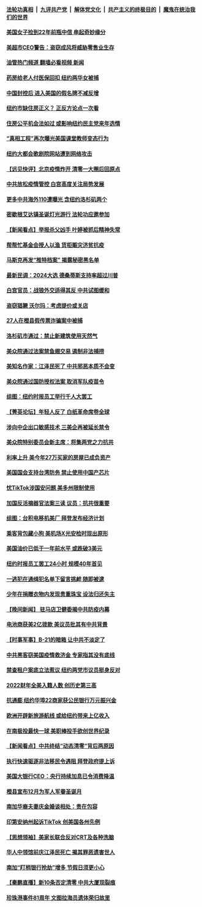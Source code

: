 ####  [法轮功真相](../../../../basic/blob/master/README.md?t=12092031) &nbsp;|&nbsp; [九评共产党](../../../../9ping.md/blob/master/README.md?t=12092031) &nbsp;|&nbsp; [解体党文化](../../../../jtdwh.md/blob/master/README.md?t=12092031)  &nbsp;|&nbsp; [共产主义的终极目的](../../../../gczydzjmd.md/blob/master/README.md?t=12092031) &nbsp;|&nbsp; [魔鬼在统治我们的世界](../../../../mgztzwmdsj.md/blob/master/README.md?t=12092031) 

#### [美国女子捡到22年前瓶中信 串起奇妙缘分](../pages/nsc412/n13881494.md?t=12092031) 

#### [美超市CEO警告：盗窃成风将威胁零售业生存](../pages/nsc412/n13881306.md?t=12092031) 

#### [油管热门频道 翻墙必看视频 新闻](http://129.146.143.75:81/youtube.html?12092031)

#### [药房给老人付医保回扣 纽约两华女被捕](../pages/nsc412/n13881416.md?t=12092031) 

#### [中国封控后 进入美国的假名牌不减反增](../pages/nsc412/n13881427.md?t=12092031) 

#### [纽约市缺住房正义？ 正反方论点一次看](../pages/nsc412/n13881423.md?t=12092031) 

#### [住房公平机会法如过 或影响纽约民主党来年选情](../pages/nsc412/n13881425.md?t=12092031) 

#### [“真相工程”再次曝光美国课堂教师变态行为](../pages/nsc412/n13881401.md?t=12092031) 

#### [纽约大都会歌剧院网站遭到网络攻击](../pages/nsc412/n13881407.md?t=12092031) 

#### [【远见快评】北京疫情炸开 清零一大圈后回原点](../pages/nsc412/n13881337.md?t=12092031) 

#### [中共放松疫情管控 白宫高度关注局势发展](../pages/nsc412/n13881250.md?t=12092031) 

#### [更多中共海外110遭曝光 含纽约洛杉矶两个](../pages/nsc412/n13881186.md?t=12092031) 

#### [密歇根艾达镇圣诞灯光游行 法轮功应邀参加](../pages/nsc412/n13881350.md?t=12092031) 




#### [【新闻看点】举报杀父凶手 叶婷被抓后精神失常](../pages/nsc412/n13881223.md?t=12092031) 

#### [帮帮忙基金会授人以渔 货柜赈灾济贫抗疫](../pages/nsc412/n13881351.md?t=12092031) 

#### [马斯克再发“推特档案” 揭露秘密黑名单](../pages/nsc412/n13881254.md?t=12092031) 

#### [最新民调：2024大选 德桑蒂斯支持率超过川普](../pages/nsc412/n13881192.md?t=12092031) 

#### [白宫官员：战狼外交适得其反 中共试图缓和](../pages/nsc412/n13881144.md?t=12092031) 

#### [盗窃猖獗 沃尔玛：考虑提价或关店](../pages/nsc412/n13881247.md?t=12092031) 

#### [27人在橙县假传票诈骗案中被捕](../pages/nsc412/n13881240.md?t=12092031) 

#### [洛杉矶市通过：禁止新建筑使用天然气](../pages/nsc412/n13881189.md?t=12092031) 

#### [美众院通过法案禁鱼翅交易 遏制非法捕捞](../pages/nsc412/n13881161.md?t=12092031) 

#### [美知名作家：江泽民死了 中共邪恶本质不会变](../pages/nsc412/n13877684.md?t=12092031) 

#### [美众院通过国防授权法案 取消军队疫苗令](../pages/nsc412/n13881072.md?t=12092031) 

#### [组图：纽约时报员工举行千人大罢工](../pages/nsc412/n13881099.md?t=12092031) 

#### [【菁英论坛】年轻人反了 白纸革命席卷全球](../pages/nsc412/n13881142.md?t=12092031) 

#### [涉向中企出口敏感技术 三美企再被延长禁令](../pages/nsc412/n13881160.md?t=12092031) 

#### [美众院特别委员会新主席：将集两党之力抗共](../pages/nsc412/n13881108.md?t=12092031) 

#### [利率上升 美今年27万买家的房屋已成负资产](../pages/nsc412/n13881039.md?t=12092031) 

#### [美国国会支持台湾防务 禁止使用中国产芯片](../pages/nsc412/n13881077.md?t=12092031) 

#### [忧TikTok涉国安问题 美多州限制使用](../pages/nsc412/n13881026.md?t=12092031) 

#### [加国反活摘器官法案三读 议员：抗共很重要](../pages/nsc412/n13881005.md?t=12092031) 

#### [组图：台积电移机美厂 拜登发布经济计划](../pages/nsc412/n13880859.md?t=12092031) 

#### [乘客背包藏小狗 美机场X光安检时现出原形](../pages/nsc412/n13880783.md?t=12092031) 

#### [美国油价已低于一年前水平 或跌破3美元](../pages/nsc412/n13881002.md?t=12092031) 

#### [纽约时报员工罢工24小时 规模40年首见](../pages/nsc412/n13881008.md?t=12092031) 

#### [一逃犯在通缉犯名单下留言挑衅 随即被逮](../pages/nsc412/n13880763.md?t=12092031) 

#### [少年在捐赠衣物内发现贵重珠宝 设法归还失主](../pages/nsc412/n13880661.md?t=12092031) 

#### [【晚间新闻】 驻马店卫健委揭中共防疫内幕](../pages/nsc412/n13880955.md?t=12092031) 

#### [电池商获美2亿拨款 美议员批其有中共背景](../pages/nsc412/n13880881.md?t=12092031) 

#### [【时事军事】B-21的暗箱 让中共不淡定了](../pages/nsc412/n13880759.md?t=12092031) 

#### [中共黑客窃美国疫情救济金 专家指其没有底线](../pages/nsc412/n13880656.md?t=12092031) 

#### [禁查租户案底立法惹议 纽约两党市议员挺身反对](../pages/nsc412/n13880639.md?t=12092031) 

#### [2022财年全美入籍人数 创历史第三高](../pages/nsc412/n13880629.md?t=12092031) 

#### [抗通膨 纽约华埠22商家获公民银行万元振兴金](../pages/nsc412/n13880625.md?t=12092031) 

#### [欧洲开辟新旅游航线 或给纽约带来上亿收入](../pages/nsc412/n13880632.md?t=12092031) 

#### [在南极投最快一球 美职棒投手欲创世界纪录](../pages/nsc412/n13880591.md?t=12092031) 

#### [【新闻看点】中共终结“动态清零”背后两原因](../pages/nsc412/n13880406.md?t=12092031) 

#### [执行快速驱逐非法移民令遇阻 拜登政府提上诉](../pages/nsc412/n13880471.md?t=12092031) 

#### [美国大银行CEO：央行持续加息已令消费降温](../pages/nsc412/n13880518.md?t=12092031) 

#### [橙县宣布12月为军人军眷圣诞月](../pages/nsc412/n13880600.md?t=12092031) 

#### [南加华裔夫妻庆金婚谈相处：贵在包容](../pages/nsc412/n13880563.md?t=12092031) 

#### [印第安纳州起诉TikTok 创美国各州先例](../pages/nsc412/n13880546.md?t=12092031) 

#### [【思想领袖】美家长联合反对CRT及各种洗脑](../pages/nsc412/n13861259.md?t=12092031) 

#### [华人中领馆前庆江泽民死亡 揭其罪恶遗害世人](../pages/nsc412/n13880496.md?t=12092031) 

#### [南加“盯梢银行抢劫”增多 节假日须更小心](../pages/nsc412/n13880487.md?t=12092031) 

#### [【秦鹏直播】新10条否定清零 中共大厦现裂痕](../pages/nsc412/n13880424.md?t=12092031) 

#### [珍珠港事件81周年 文图拉海员遗体荣归故里](../pages/nsc412/n13880435.md?t=12092031) 

<img src='http://gfw-breaker.win/goodnews/indexes/nsc412.md' width='0px' height='0px'/>
